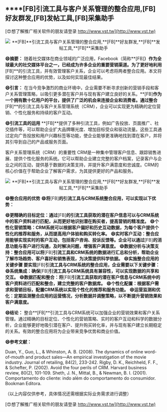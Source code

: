 ## ****[FB]**引流工具与客户关系管理的整合应用,**[FB]**好友群发,**[FB]**发帖工具,**[FB]**采集助手**

[😍想了解推广相关软件的朋友请登录 http://www.vst.tw](http://www.vst.tw)

 <center><img src="https://vst.tw/MP4/tuiguang/png/4.png" alt="**[FB]**引流工具与客户关系管理的整合应用,**[FB]**好友群发,**[FB]**发帖工具,**[FB]**采集助手"></center>

**😄摘要：**
随着社交媒体在商业领域的广泛应用，Facebook（简称**[FB]**）作为全球最大的社交媒体平台之一，已经成为许多企业的重要营销渠道。为了更好地利用**[FB]**的引流工具，并有效管理客户关系，企业可以考虑将两者整合应用。本文将探讨这种整合应用的优势，以及如何实现最佳结果。

**😄引言：**
在当今竞争激烈的商业环境中，企业需要不断寻求创新的营销手段和客户关系管理策略，以吸引更多潜在客户并与现有客户建立良好的关系。**[FB]**作为一个拥有数十亿用户的平台，提供了广泛的机会来连接企业和消费者。通过整合**[FB]**的引流工具与客户关系管理系统（CRM），企业可以实现更为精确的定位营销、个性化服务和持续的客户互动。

**😄引流工具的运用**
**[FB]**提供了多种引流工具，例如广告投放、页面推广、社交插件等，可以帮助企业扩大品牌曝光度、增加目标受众和驱动流量。这些工具通过定向广告投放和用户兴趣标签等功能，使企业能够更准确地找到潜在客户，并将其引导到自己的产品或服务页面。

客户关系管理系统（CRM）的重要性
CRM是一种集中管理客户信息、跟踪销售进展、提供个性化服务的系统。它可以帮助企业建立完整的客户档案，记录客户与企业之间的互动，提供基于数据的决策支持，并提升客户满意度和忠诚度。CRM的核心价值在于帮助企业了解客户需求，为其提供更好的产品和服务。

 <center><img src="https://vst.tw/MP4/tuiguang/png/5.png" alt="**[FB]**引流工具与客户关系管理的整合应用,**[FB]**好友群发,**[FB]**发帖工具,**[FB]**采集助手"></center>

**😄整合应用的优势**
**😄将**[FB]**的引流工具与CRM系统整合应用，可以实现以下优势：**

**😄更精确的目标定位：通过**[FB]**的引流工具获取的潜在客户信息可以与CRM系统中的客户资料进行匹配，从而更好地识别潜在购买者，提高营销的精准度。**
**😄个性化营销策略：CRM系统可以根据客户偏好和历史互动数据，为每个客户提供个性化的推荐和服务，从而提高用户体验和购买转化率。**
**😄实时客户互动：整合应用能够实现实时的客户互动，包括客户咨询、投诉反馈等。企业可以通过**[FB]**的消息功能与客户进行沟通，及时解决问题，增强客户满意度。**
**😄数据分析与决策支持：整合应用可以将**[FB]**引流工具和CRM系统的数据进行汇总和分析，帮助企业了解市场趋势、客户喜好和销售表现，为决策提供科学依据。**
**😄实施整合应用的关键步骤 要实现**[FB]**引流工具与CRM系统的整合应用，企业需要以下关键步骤：**
**😄系统集成：确保**[FB]**引流工具与CRM系统具有兼容性，可以实现数据的共享和交互。**
**😄数据匹配和整合：将**[FB]**引流工具获取的潜在客户信息与CRM系统中的客户资料进行匹配和整合，建立完整的客户数据库。**
**😄个性化配置：根据客户需求和营销目标，配置CRM系统以实现个性化的推荐和服务功能。**
**😄运营监测和优化：定期监测整合应用的运营情况，分析数据并调整策略，以不断提升营销效果和客户满意度。**

**😄结论：**
整合**[FB]**引流工具与CRM系统可以加强企业的营销效果和客户关系管理。通过精确的目标定位、个性化的营销策略、实时的客户互动和科学的数据分析，企业能够更好地吸引潜在客户、提升购买转化率，并与现有客户建立长期稳定的关系。有效的整合应用将为企业带来竞争优势和商业价值。

**😄参考文献：**

Duan, Y., Guo, L., & Whinston, A. B. (2008). The dynamics of online word-of-mouth and product sales—An empirical investigation of the movie industry. Journal of retailing, 84(2), 233-242.
Rigby, D. K., Reichheld, F. F., & Schefter, P. (2002). Avoid the four perils of CRM. Harvard business review, 80(2), 101-109.
Sheth, J. N., Mittal, B., & Newman, B. I. (2001). Comportamento do cliente: indo além do comportamento do consumidor. Bookman Editora.

（以上内容仅供参考，具体情况还需根据实际业务需求进行调整）

[😍想了解推广相关软件的朋友请登录 http://www.vst.tw](http://www.vst.tw)




